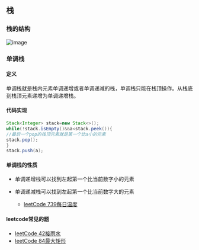 ## 栈

### 栈的结构
![image](https://user-images.githubusercontent.com/48647632/153698284-7bbbe494-3ae7-4cbd-999f-be18f937cb00.png)
### 单调栈
#### 定义
 单调栈就是栈内元素单调递增或者单调递减的栈，单调栈只能在栈顶操作。从栈底到栈顶元素递增为单调递增栈。
#### 代码实现
```java
Stack<Integer> stack=new Stack<>();
while(!stack.isEmpty()&&a<stack.peek()){
//最后一个pop的栈顶元素就是第一个比a小的元素
stack.pop();
}
stack.push(a);
```
#### 单调栈的性质
- 单调递增栈可以找到左起第一个比当前数字小的元素
  
- 单调递减栈可以找到左起第一个比当前数字大的元素
  - [leetCode 739每日温度](https://leetcode-cn.com/problems/daily-temperatures/solution/leetcode-tu-jie-739mei-ri-wen-du-by-misterbooo/)
  
#### leetcode常见的题
  - [leetCode 42接雨水](https://leetcode-cn.com/problems/trapping-rain-water/solution/trapping-rain-water-by-ikaruga/)
  - [leetCode 84最大矩形](https://leetcode-cn.com/problems/largest-rectangle-in-histogram/solution/84-by-ikaruga/)
